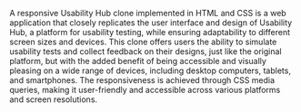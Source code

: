 A responsive Usability Hub clone implemented in HTML and CSS is a web application that closely replicates the user interface and design of Usability Hub, a platform for usability testing, while ensuring adaptability to different screen sizes and devices. This clone offers users the ability to simulate usability tests and collect feedback on their designs, just like the original platform, but with the added benefit of being accessible and visually pleasing on a wide range of devices, including desktop computers, tablets, and smartphones. The responsiveness is achieved through CSS media queries, making it user-friendly and accessible across various platforms and screen resolutions.